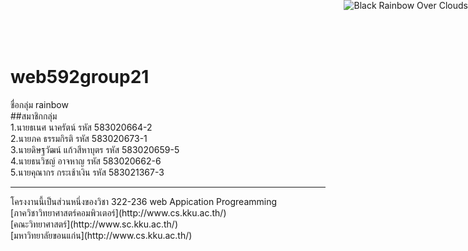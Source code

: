 <style type="text/css">body, a:hover {cursor: url(http://cur.cursors-4u.net/nature/nat-9/nat878.ani), url(http://cur.cursors-4u.net/nature/nat-9/nat878.png), progress !important;}</style><a href="http://www.cursors-4u.com/cursor/2011/01/15/black-rainbow-over-clouds.html" target="_blank" title="Black Rainbow Over Clouds"><img src="http://cursors-4u.com/cursor.png" border="0" alt="Black Rainbow Over Clouds" style="position:absolute; top: 0px; right: 0px;" /></a> <br>
# web592group21<br>
ชื่อกลุ่ม rainbow<br>
##สมาชิกกลุ่ม<br>
1.นายธเนศ นาครัตน์ รหัส 583020664-2<br>
2.นายภค ธรรมกิรติ  รหัส 583020673-1<br>
3.นายดิษฐวัฒน์ แก้วสีหาบุตร รหัส 583020659-5<br>
4.นายธนวิชญ์ อาจหาญ รหัส 583020662-6<br>
5.นายคุณากร กระเช้าเงิน รหัส 583021367-3<br>

<hr>
โครงงานนี้เป็นส่วนหนึ่งของวิชา 322-236 web Appication Progreamming<br>
[ภาควิชาวิทยาศาสตร์คอมพิวเตอร์](http://www.cs.kku.ac.th/)<br>
[คณะวิทยาศาสตร์](http://www.sc.kku.ac.th/)<br>
[มหาวิทยาลัยขอนแก่น](http://www.cs.kku.ac.th/)<br>

